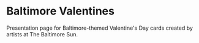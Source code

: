# Baltimore Valentines

Presentation page for Baltimore-themed Valentine's Day cards created by artists at The Baltimore Sun.